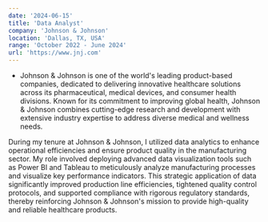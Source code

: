 ```yaml
---
date: '2024-06-15'
title: 'Data Analyst'
company: 'Johnson & Johnson'
location: 'Dallas, TX, USA'
range: 'October 2022 - June 2024'
url: 'https://www.jnj.com'
---
```


- Johnson & Johnson is one of the world's leading product-based companies, dedicated to delivering innovative healthcare solutions across its pharmaceutical, medical devices, and consumer health divisions. Known for its commitment to improving global health, Johnson & Johnson combines cutting-edge research and development with extensive industry expertise to address diverse medical and wellness needs.

During my tenure at Johnson & Johnson, I utilized data analytics to enhance operational efficiencies and ensure product quality in the manufacturing sector. My role involved deploying advanced data visualization tools such as Power BI and Tableau to meticulously analyze manufacturing processes and visualize key performance indicators. This strategic application of data significantly improved production line efficiencies, tightened quality control protocols, and supported compliance with rigorous regulatory standards, thereby reinforcing Johnson & Johnson's mission to provide high-quality and reliable healthcare products.








